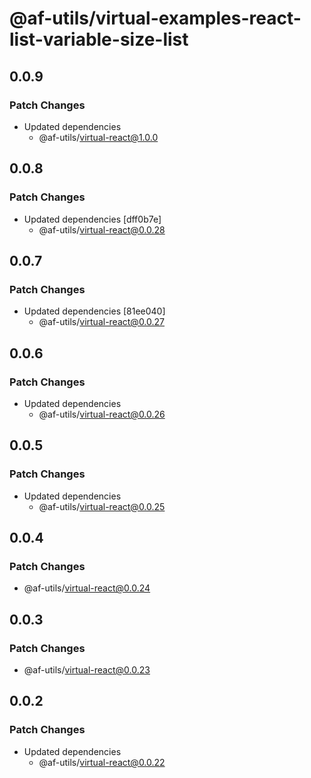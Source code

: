 # @af-utils/virtual-examples-react-list-variable-size-list

## 0.0.9

### Patch Changes

- Updated dependencies
  - @af-utils/virtual-react@1.0.0

## 0.0.8

### Patch Changes

- Updated dependencies [dff0b7e]
  - @af-utils/virtual-react@0.0.28

## 0.0.7

### Patch Changes

- Updated dependencies [81ee040]
  - @af-utils/virtual-react@0.0.27

## 0.0.6

### Patch Changes

- Updated dependencies
  - @af-utils/virtual-react@0.0.26

## 0.0.5

### Patch Changes

- Updated dependencies
  - @af-utils/virtual-react@0.0.25

## 0.0.4

### Patch Changes

- @af-utils/virtual-react@0.0.24

## 0.0.3

### Patch Changes

- @af-utils/virtual-react@0.0.23

## 0.0.2

### Patch Changes

- Updated dependencies
  - @af-utils/virtual-react@0.0.22
